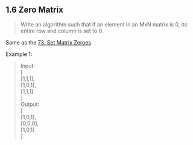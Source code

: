 ## 1.6 Zero Matrix
> Write an algorithm such that if an element in an MxN matrix is 0, its entire row and column is set to 0.

Same as the [73. Set Matrix Zeroes](https://github.com/Ssuperfrank/Codes/blob/master/Array/Rotate.md#48-rotate-image)      

Example 1:      
> Input:       
[      
  [1,1,1],      
  [1,0,1],      
  [1,1,1]      
]      
Output:       
[      
  [1,0,1],      
  [0,0,0],      
  [1,0,1]      
> ]      


